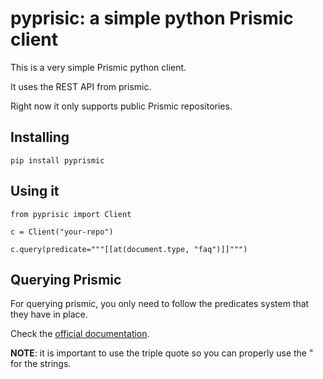 # pyprisic: a simple python Prismic client

This is a very simple Prismic python client.

It uses the REST API from prismic.

Right now it only supports public Prismic repositories.

## Installing

```
pip install pyprismic
```

## Using it

```
from pyprisic import Client

c = Client("your-repo")

c.query(predicate="""[[at(document.type, "faq")]]""")
```

## Querying Prismic

For querying prismic, you only need to follow the predicates system that they have in place.

Check the [official documentation](https://prismic.io/docs/technologies/query-predicates-reference-rest-api).

**NOTE**: it is important to use the triple quote so you can properly use the " for the strings.
